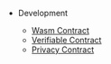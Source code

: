 - Development
 
	- [Wasm Contract](en-us/development/[English]-Wasm-Contract-Development-Guide)
	- [Verifiable Contract](en-us/development/[English]-Verifiable-Contract)
	- [Privacy Contract](en-us/development/[English]-PlatON-Privacy-Contract-Guide)
 
